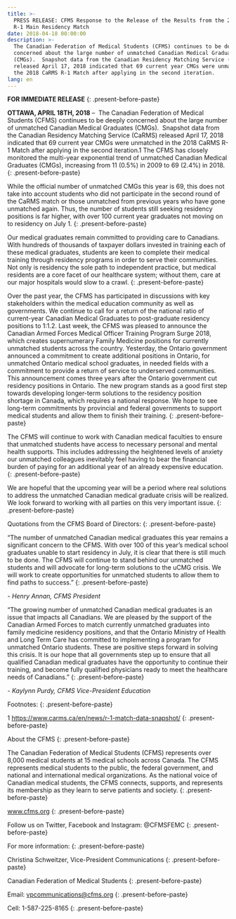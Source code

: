 ```yaml
---
title: >-
  PRESS RELEASE: CFMS Response to the Release of the Results from the 2018 CaRMS
  R-1 Main Residency Match
date: 2018-04-18 00:00:00
description: >-
  The Canadian Federation of Medical Students (CFMS) continues to be deeply
  concerned about the large number of unmatched Canadian Medical Graduates
  (CMGs).  Snapshot data from the Canadian Residency Matching Service (CaRMS)
  released April 17, 2018 indicated that 69 current year CMGs were unmatched in
  the 2018 CaRMS R-1 Match after applying in the second iteration.
lang: en
---
```


**FOR IMMEDIATE RELEASE**
{: .present-before-paste}

**OTTAWA, APRIL 18TH, 2018** – &nbsp;The Canadian Federation of Medical Students (CFMS) continues to be deeply concerned about the large number of unmatched Canadian Medical Graduates (CMGs). &nbsp;Snapshot data from the Canadian Residency Matching Service (CaRMS) released April 17, 2018 indicated that 69 current year CMGs were unmatched in the 2018 CaRMS R-1 Match after applying in the second iteration.1 The CFMS has closely monitored the multi-year exponential trend of unmatched Canadian Medical Graduates (CMGs), increasing from 11 (0.5%) in 2009 to 69 (2.4%) in 2018.
{: .present-before-paste}

While the official number of unmatched CMGs this year is 69, this does not take into account students who did not participate in the second round of the CaRMS match or those unmatched from previous years who have gone unmatched again. Thus, the number of students still seeking residency positions is far higher, with over 100 current year graduates not moving on to residency on July 1.
{: .present-before-paste}

Our medical graduates remain committed to providing care to Canadians. With hundreds of thousands of taxpayer dollars invested in training each of these medical graduates, students are keen to complete their medical training through residency programs in order to serve their communities. Not only is residency the sole path to independent practice, but medical residents are a core facet of our healthcare system; without them, care at our major hospitals would slow to a crawl.
{: .present-before-paste}

Over the past year, the CFMS has participated in discussions with key stakeholders within the medical education community as well as governments. We continue to call for a return of the national ratio of current-year Canadian Medical Graduates to post-graduate residency positions to 1:1.2. Last week, the CFMS was pleased to announce the Canadian Armed Forces Medical Officer Training Program Surge 2018, which creates supernumerary Family Medicine positions for currently unmatched students across the country. Yesterday, the Ontario government announced a commitment to create additional positions in Ontario, for unmatched Ontario medical school graduates, in needed fields with a commitment to provide a return of service to underserved communities. This announcement comes three years after the Ontario government cut residency positions in Ontario. The new program stands as a good first step towards developing longer-term solutions to the residency position shortage in Canada, which requires a national response. We hope to see long-term commitments by provincial and federal governments to support medical students and allow them to finish their training.
{: .present-before-paste}

The CFMS will continue to work with Canadian medical faculties to ensure that unmatched students have access to necessary personal and mental health supports. This includes addressing the heightened levels of anxiety our unmatched colleagues inevitably feel having to bear the financial burden of paying for an additional year of an already expensive education.
{: .present-before-paste}

We are hopeful that the upcoming year will be a period where real solutions to address the unmatched Canadian medical graduate crisis will be realized. We look forward to working with all parties on this very important issue.
{: .present-before-paste}

Quotations from the CFMS Board of Directors:
{: .present-before-paste}

“The number of unmatched Canadian medical graduates this year remains a significant concern to the CFMS. With over 100 of this year’s medical school graduates unable to start residency in July, it is clear that there is still much to be done. The CFMS will continue to stand behind our unmatched students and will advocate for long-term solutions to the uCMG crisis. We will work to create opportunities for unmatched students to allow them to find paths to success.”
{: .present-before-paste}

*- Henry Annan, CFMS President*

“The growing number of unmatched Canadian medical graduates is an issue that impacts all Canadians. We are pleased by the support of the Canadian Armed Forces to match currently unmatched graduates into family medicine residency positions, and that the Ontario Ministry of Health and Long Term Care has committed to implementing a program for unmatched Ontario students. These are positive steps forward in solving this crisis. It is our hope that all governments step up to ensure that all qualified Canadian medical graduates have the opportunity to continue their training, and become fully qualified physicians ready to meet the healthcare needs of Canadians.”
{: .present-before-paste}

*- Kaylynn Purdy, CFMS Vice-President Education*

Footnotes:
{: .present-before-paste}

1 https://www.carms.ca/en/news/r-1-match-data-snapshot/
{: .present-before-paste}

About the CFMS
{: .present-before-paste}

The Canadian Federation of Medical Students (CFMS) represents over 8,000 medical students at 15 medical schools across Canada. The CFMS represents medical students to the public, the federal government, and national and international medical organizations. As the national voice of Canadian medical students, the CFMS connects, supports, and represents its membership as they learn to serve patients and society.
{: .present-before-paste}

www.cfms.org
{: .present-before-paste}

Follow us on Twitter, Facebook and Instagram: @CFMSFEMC
{: .present-before-paste}

For more information:
{: .present-before-paste}

Christina Schweitzer, Vice-President Communications
{: .present-before-paste}

Canadian Federation of Medical Students
{: .present-before-paste}

Email: vpcommunications@cfms.org
{: .present-before-paste}

Cell: 1-587-225-8165
{: .present-before-paste}